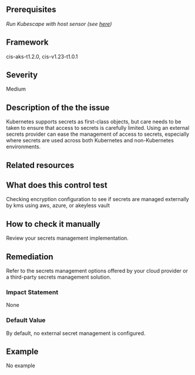 ## Prerequisites
 *Run Kubescape with host sensor (see [here](https://hub.armo.cloud/docs/host-sensor))*
 
## Framework
cis-aks-t1.2.0, cis-v1.23-t1.0.1
 
## Severity
Medium

## Description of the the issue
Kubernetes supports secrets as first-class objects, but care needs to be taken to ensure that access to secrets is carefully limited. Using an external secrets provider can ease the management of access to secrets, especially where secrets are used across both Kubernetes and non-Kubernetes environments.
 
## Related resources

 
## What does this control test
Checking encryption configuration to see if secrets are managed externally by kms using aws, azure, or akeyless vault
 
## How to check it manually
Review your secrets management implementation.
## Remediation
Refer to the secrets management options offered by your cloud provider or a third-party secrets management solution.
 
### Impact Statement
None
### Default Value
By default, no external secret management is configured.
## Example
No example
